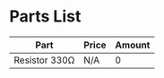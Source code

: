 # Parts List



| Part | Price | Amount |
|----------------|----------------|------------|
| Resistor 330Ω  |N/A             | 0 |

